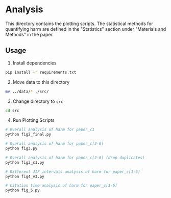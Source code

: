 # Analysis

This directory contains the plotting scripts. The statistical methods for quantifying harm are defined in the "Statistics" section under "Materials and Methods" in the paper.

## Usage



1. Install dependencies

```bash
pip install -r requirements.txt
```

2. Move data to this directory

```bash
mv ../data/* ./src/
```

3. Change directory to `src`

```bash
cd src
```

4. Run Plotting Scripts

```bash
# Overall analysis of harm for paper_c1
python fig2_final.py

# Overall analysis of harm for paper_c[2-6]
python fig3.py

# Overall analysis of harm for paper_c[2-6] (drop duplicates)
python fig3_s1.py

# Different JIF intervals analysis of harm for paper_c[1-6]
python fig4_v3.py

# Citation time analysis of harm for paper_c[1-6]
python fig_5.py
```
